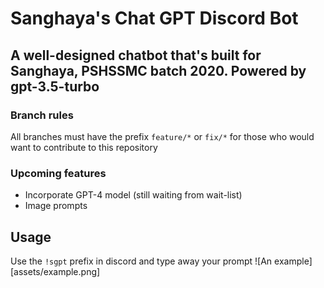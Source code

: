 # Sanghaya's Chat GPT Discord Bot

## A well-designed chatbot that's built for Sanghaya, PSHSSMC batch 2020. Powered by gpt-3.5-turbo

### Branch rules

All branches must have the prefix `feature/*` or `fix/*` for those who would want to contribute to this repository

### Upcoming features

* Incorporate GPT-4 model (still waiting from wait-list)
* Image prompts

## Usage

Use the `!sgpt` prefix in discord and type away your prompt
![An example][assets/example.png]